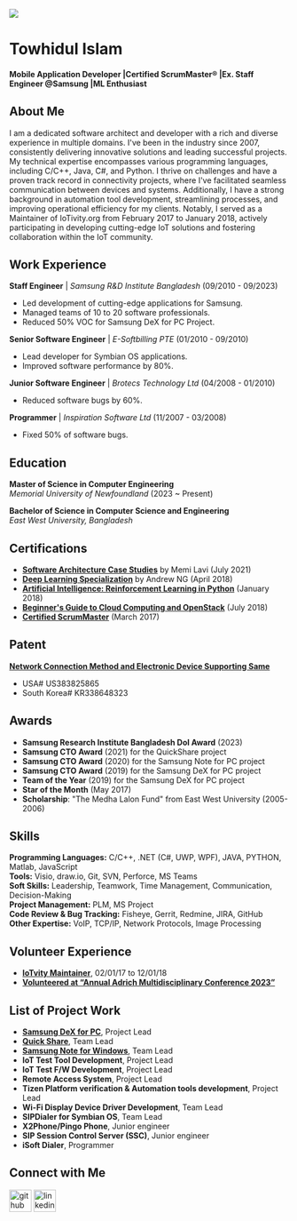 ![](https://media.licdn.com/dms/image/v2/D4D16AQGpnzSZ4_vTDg/profile-displaybackgroundimage-shrink_350_1400/profile-displaybackgroundimage-shrink_350_1400/0/1698382820695?e=1732147200&v=beta&t=yFuuipIA2V5iduNg8Nzt2EC3eXi_VJ8WOTzkvXeg-5g)

# Towhidul Islam 

#### Mobile Application Developer |Certified ScrumMaster® |Ex. Staff Engineer @Samsung |ML Enthusiast

## About Me

I am a dedicated software architect and developer with a rich and diverse experience in multiple domains. I've been in the industry since 2007, consistently delivering innovative solutions and leading successful projects. My technical expertise encompasses various programming languages, including C/C++, Java, C#, and Python. I thrive on challenges and have a proven track record in connectivity projects, where I've facilitated seamless communication between devices and systems. Additionally, I have a strong background in automation tool development, streamlining processes, and improving operational efficiency for my clients. Notably, I served as a Maintainer of IoTivity.org from February 2017 to January 2018, actively participating in developing cutting-edge IoT solutions and fostering collaboration within the IoT community.

## Work Experience

**Staff Engineer** | *Samsung R&D Institute Bangladesh* (09/2010 - 09/2023)  
- Led development of cutting-edge applications for Samsung.  
- Managed teams of 10 to 20 software professionals.  
- Reduced 50% VOC for Samsung DeX for PC Project.  

**Senior Software Engineer** | *E-Softbilling PTE* (01/2010 - 09/2010)  
- Lead developer for Symbian OS applications.  
- Improved software performance by 80%.

**Junior Software Engineer** | *Brotecs Technology Ltd* (04/2008 - 01/2010)  
- Reduced software bugs by 60%.

**Programmer** | *Inspiration Software Ltd* (11/2007 - 03/2008)  
- Fixed 50% of software bugs.

## Education

**Master of Science in Computer Engineering**  
*Memorial University of Newfoundland* (2023 ~ Present)  

**Bachelor of Science in Computer Science and Engineering**  
*East West University, Bangladesh*  

## Certifications

- **[Software Architecture Case Studies](http://ude.my/UC-3112098b-41eb-4bd8-858b-1ae51149bc47)** by Memi Lavi (July 2021)
- **[Deep Learning Specialization](https://www.coursera.org/account/accomplishments/specialization/B79FD23JZ7LY)** by Andrew NG (April 2018)  
- **[Artificial Intelligence: Reinforcement Learning in Python](http://ude.my/UC-DP98C2VP)** (January 2018)
- **[Beginner's Guide to Cloud Computing and OpenStack](http://ude.my/UC-E7HQ032D)** (July 2018)  
- **[Certified ScrumMaster](http://bcert.me/svlathwzp)** (March 2017)    
  
## Patent

**[Network Connection Method and Electronic Device Supporting Same](https://patentscope.wipo.int/search/en/detail.jsf?docId=KR338648323&_fid=US383825865)**
- USA# US383825865
- South Korea# KR338648323
   
## Awards

- **Samsung Research Institute Bangladesh DoI Award** (2023)  
- **Samsung CTO Award** (2021) for the QuickShare project  
- **Samsung CTO Award** (2020) for the Samsung Note for PC project  
- **Samsung CTO Award** (2019) for the Samsung DeX for PC project  
- **Team of the Year** (2019) for the Samsung DeX for PC project  
- **Star of the Month** (May 2017)  
- **Scholarship**: "The Medha Lalon Fund" from East West University (2005-2006) 

## Skills

**Programming Languages:** C/C++, .NET (C#, UWP, WPF), JAVA, PYTHON, Matlab, JavaScript  
**Tools:** Visio, draw.io, Git, SVN, Perforce, MS Teams  
**Soft Skills:** Leadership, Teamwork, Time Management, Communication, Decision-Making  
**Project Management:** PLM, MS Project  
**Code Review & Bug Tracking:** Fisheye, Gerrit, Redmine, JIRA, GitHub  
**Other Expertise:** VoIP, TCP/IP, Network Protocols, Image Processing 

## Volunteer Experience

- **[IoTvity Maintainer](http://iotivity.org/)**, 02/01/17 to 12/01/18
- **[Volunteered at “Annual Adrich Multidisciplinary Conference 2023”](https://www.gsumun.ca/aldrich-conference)**

## List of Project Work

- **[Samsung DeX for PC](https://www.samsung.com/us/apps/dex/)**, Project Lead
- **[Quick Share](https://apps.microsoft.com/store/detail/quickshare/9PCTGDFXVZLJ?hl=en-us&gl=us)**, Team Lead 
- **[Samsung Note for Windows](https://apps.microsoft.com/store/detail/samsung-notes/9NBLGGH43VHV?hl=en-nz&gl=nz)**, Team Lead 
- **IoT Test Tool Development**, Project Lead 
- **IoT Test F/W Development**, Project Lead 
- **Remote Access System**, Project Lead 
- **Tizen Platform verification & Automation tools development**, Project Lead
- **Wi-Fi Display Device Driver Development**, Team Lead 
- **SIPDialer for Symbian OS**, Team Lead 
- **X2Phone/Pingo Phone**, Junior engineer
- **SIP Session Control Server (SSC)**, Junior engineer
- **iSoft Dialer**, Programmer
    
## Connect with Me

[<img src='https://cdn.jsdelivr.net/npm/simple-icons@3.0.1/icons/github.svg' alt='github' height='40'>](https://github.com/towhid-mun)  [<img src='https://cdn.jsdelivr.net/npm/simple-icons@3.0.1/icons/linkedin.svg' alt='linkedin' height='40'>](https://www.linkedin.com/in/towhid-islam/)  

